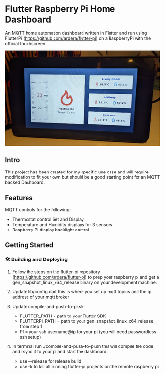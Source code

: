 # Flutter Raspberry Pi Home Dashboard

An MQTT home automation dashboard written in Flutter and run using FlutterPi (https://github.com/ardera/flutter-pi) on a RaspberryPi with the official touchscreen.

![](.github/images/main_image.jpg)

## Intro

This project has been created for my specific use case and will require modification to fit your own but should be a good starting point for an MQTT backed Dashboard.

## Features

MQTT controls for the following:

  - Thermostat control Set and Display
  - Temperature and Humidity displays for 3 sensors
  - Raspberry Pi display backlight control

## Getting Started

### :hammer_and_wrench: Building and Deploying

1. Follow the steps on the flutter-pi repository (https://github.com/ardera/flutter-pi) to prep your raspberry pi and get a gen_snapshot_linux_x64_release binary on your development machine.

2. Update lib/config.dart this is where you set up mqtt topics and the ip address of your mqtt broker

3. Update compile-and-push-to-pi.sh:
    - FLUTTER_PATH = path to your Flutter SDK 
    - FLUTTERPI_PATH = path to your gen_snapshot_linux_x64_release from step 1
    - PI = your ssh username@ip for your pi (you will need passwordless ssh setup)

4. In terminal run ./compile-and-push-to-pi.sh this will compile the code and rsync it to your pi and start the dashboard.
    - use --release for release build
    - use -k to kill all running flutter-pi projects on the remote raspberry pi
